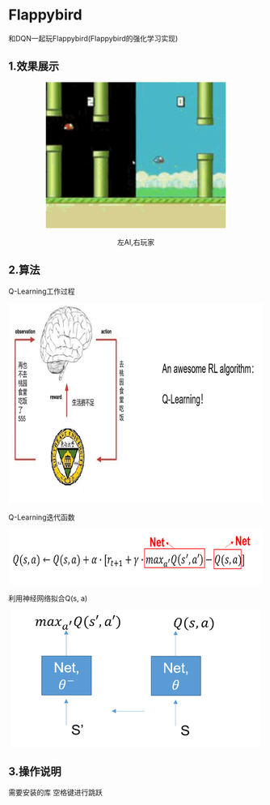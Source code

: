 # Flappybird
和DQN一起玩Flappybird(Flappybird的强化学习实现)

## 1.效果展示
<div align=center>
<img src="https://github.com/Luciferbobo/Flappybird/blob/main/Fig/Flappybird.gif" width="356" height="288"> 
  
左AI,右玩家
  
</div>

## 2.算法

Q-Learning工作过程
<div align=center>
<img src="https://github.com/Luciferbobo/Flappybird/blob/main/Fig/s1.png" width="840" height="395">  
</div>


Q-Learning迭代函数
<div align=center>
<img src="https://github.com/Luciferbobo/Flappybird/blob/main/Fig/s3.png" width="690" height="109">  
</div>

利用神经网络拟合Q(s, a)
<div align=center>
<img src="https://github.com/Luciferbobo/Flappybird/blob/main/Fig/s2.png" width="493" height="270">  
</div>

## 3.操作说明

需要安装的库
空格键进行跳跃

